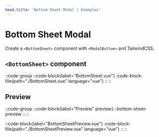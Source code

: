 ```yaml
---
head.title: 'Bottom Sheet Modal | Examples'
---
```


# Bottom Sheet Modal

Create a `<BottomSheet>` component with `<ModalBottom>` and TailwindCSS.

## `<BottomSheet>` component

::code-group
  ::code-block{label="BottomSheet.vue"}
    :code-block-file{path="./BottomSheet.vue" language="vue"}
  ::
::

## Preview

::code-group
  ::code-block{label="Preview" preview}
    ::bottom-sheet-preview
    ::
  ::

  ::code-block{label="BottomSheetPreview.vue"}
    :code-block-file{path="./BottomSheetPreview.vue" language="vue"}
  ::
::